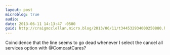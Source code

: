```yaml
---
layout: post
microblog: true
audio: 
date: 2013-06-11 14:13:47 -0500
guid: http://craigmcclellan.micro.blog/2013/06/11/t344532934000250880.html
---
```

Coincidence that the line seems to go dead whenever I select the cancel all services option with @ComcastCares?
